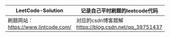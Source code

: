 |LeetCode-Solution  |记录自己平时刷题的leetcode代码 |
|--|--|
|刷题网站：https://www.lintcode.com/ |对应的csdn博客题解 https://blog.csdn.net/qq_39751437 |
